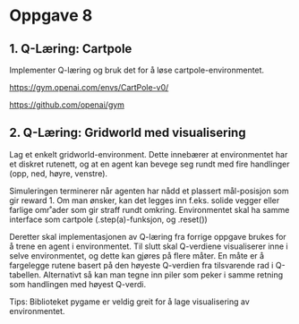 # Oppgave 8

## 1. Q-Læring: Cartpole
Implementer Q-læring og bruk det for å løse cartpole-environmentet.

https://gym.openai.com/envs/CartPole-v0/

https://github.com/openai/gym

## 2. Q-Læring: Gridworld med visualisering
Lag et enkelt gridworld-environment. Dette innebærer at environmentet har et
diskret rutenett, og at en agent kan bevege seg rundt med fire handlinger (opp,
ned, høyre, venstre). 

Simuleringen terminerer når agenten har nådd et plassert
mål-posisjon som gir reward 1. Om man ønsker, kan det legges inn f.eks. solide
vegger eller farlige omr˚ader som gir straff rundt omkring. Environmentet skal
ha samme interface som cartpole (.step(a)-funksjon, og .reset())


Deretter skal implementasjonen av Q-læring fra forrige oppgave brukes for å
trene en agent i environmentet. Til slutt skal Q-verdiene visualiserer inne i selve
environmentet, og dette kan gjøres på flere måter. En måte er å fargelegge rutene
basert på den høyeste Q-verdien fra tilsvarende rad i Q-tabellen. Alternativt så
kan man tegne inn piler som peker i samme retning som handlingen med høyest
Q-verdi.

Tips: Biblioteket pygame er veldig greit for å lage visualisering av environmentet.